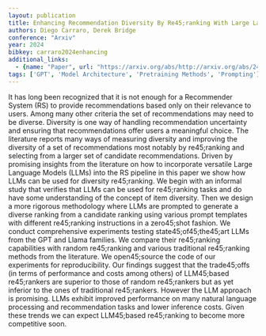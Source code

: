 ```yaml
---
layout: publication
title: Enhancing Recommendation Diversity By Re45;ranking With Large Language Models
authors: Diego Carraro, Derek Bridge
conference: "Arxiv"
year: 2024
bibkey: carraro2024enhancing
additional_links:
  - {name: "Paper", url: "https://arxiv.org/abs/http://arxiv.org/abs/2401.11506v2"}
tags: ['GPT', 'Model Architecture', 'Pretraining Methods', 'Prompting']
---
```

It has long been recognized that it is not enough for a Recommender System (RS) to provide recommendations based only on their relevance to users. Among many other criteria the set of recommendations may need to be diverse. Diversity is one way of handling recommendation uncertainty and ensuring that recommendations offer users a meaningful choice. The literature reports many ways of measuring diversity and improving the diversity of a set of recommendations most notably by re45;ranking and selecting from a larger set of candidate recommendations. Driven by promising insights from the literature on how to incorporate versatile Large Language Models (LLMs) into the RS pipeline in this paper we show how LLMs can be used for diversity re45;ranking. We begin with an informal study that verifies that LLMs can be used for re45;ranking tasks and do have some understanding of the concept of item diversity. Then we design a more rigorous methodology where LLMs are prompted to generate a diverse ranking from a candidate ranking using various prompt templates with different re45;ranking instructions in a zero45;shot fashion. We conduct comprehensive experiments testing state45;of45;the45;art LLMs from the GPT and Llama families. We compare their re45;ranking capabilities with random re45;ranking and various traditional re45;ranking methods from the literature. We open45;source the code of our experiments for reproducibility. Our findings suggest that the trade45;offs (in terms of performance and costs among others) of LLM45;based re45;rankers are superior to those of random re45;rankers but as yet inferior to the ones of traditional re45;rankers. However the LLM approach is promising. LLMs exhibit improved performance on many natural language processing and recommendation tasks and lower inference costs. Given these trends we can expect LLM45;based re45;ranking to become more competitive soon.

